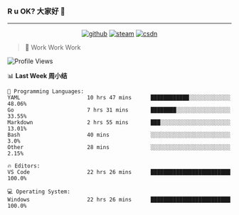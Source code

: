 ### R u OK? 大家好 👋

___

<p align="center">
  <a href="https://bigkjp97.github.io/"><img src="https://img.shields.io/badge/-GitPage-lightgrey" alt="github"></a>
  <a href="https://steamcommunity.com/id/bigkjp/"><img src="https://img.shields.io/badge/-Steam-black" alt="steam"></a>
  <a href="https://blog.csdn.net/qq_38986088"><img src="https://img.shields.io/badge/CSDN-cf000e" alt="csdn"></a>
</p>

> 🧟 Work Work Work

<!--START_SECTION:kjp readme-->
![Profile Views](http://img.shields.io/badge/Mi%20Amigos%E2%99%82%EF%B8%8F-0-ff69b4)

📊 **Last Week 周小结** 

```text
💬 Programming Languages: 
YAML                     10 hrs 47 mins      ████████████░░░░░░░░░░░░░   48.06% 
Go                       7 hrs 31 mins       ████████░░░░░░░░░░░░░░░░░   33.55% 
Markdown                 2 hrs 55 mins       ███░░░░░░░░░░░░░░░░░░░░░░   13.01% 
Bash                     40 mins             ░░░░░░░░░░░░░░░░░░░░░░░░░   3.0% 
Other                    28 mins             ░░░░░░░░░░░░░░░░░░░░░░░░░   2.15%

🔥 Editors: 
VS Code                  22 hrs 26 mins      █████████████████████████   100.0%

💻 Operating System: 
Windows                  22 hrs 26 mins      █████████████████████████   100.0%

```


<!--END_SECTION:kjp readme-->

<!--
**bigkjp97/bigkjp97** is a ✨ _special_ ✨ repository because its `README.md` (this file) appears on your GitHub profile.

Here are some ideas to get you started:

- 🔭 I’m currently working on ...
- 🌱 I’m currently learning ...
- 👯 I’m looking to collaborate on ...
- 🤔 I’m looking for help with ...
- 💬 Ask me about ...
- 📫 How to reach me: ...
- 😄 Pronouns: ...
- ⚡ Fun fact: ... -->
